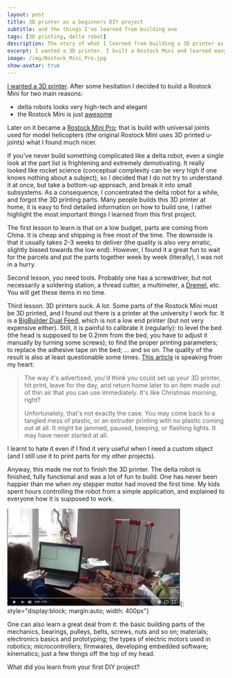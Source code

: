 ```yaml
---
layout: post
title: 3D printer as a beginners DIY project
subtitle: and the things I've learned from building one
tags: [3D printing, delta robot]
description: The story of what I learned from building a 3D printer as my first DIY project. 
excerpt: I wanted a 3D printer. I built a Rostock Mini and learned many unexpected things. 
image: /img/Rostock_Mini_Pro.jpg
show-avatar: true
---
```


[I wanted a 3D printer](http://dlacko.blogspot.nl/2015/10/about-blog.html). After some hesitation I decided to build a Rostock Mini for two main reasons:

* delta robots looks very high-tech and elegant
* the Rostock Mini is just [awesome](http://reprap.org/wiki/File:Deltaprogress.jpg)

Later on it became a [Rostock Mini Pro](http://reprap.org/wiki/Rostock_Mini_Pro); that is build with universal joints used for model helicopters (the original Rostock Mini uses 3D printed u-joints) what I found much nicer.

If you've never build something complicated like a delta robot, even a single look at the part list is frightening and extremely demotivating. It really looked like rocket science (conceptual complexity can be very high if one knows nothing about a subject), so I decided that I do not try to understand it at once, but take a bottom-up approach, and break it into small subsystems. As a consequence, I concentrated the delta robot for a while, and forgot the 3D printing parts. Many people builds this 3D printer at home, it is easy to find detailed information on how to build one, I rather highlight the most important things I learned from this first project.

The first lesson to learn is that on a low budget, parts are coming from China. It is cheap and shipping is free most of the time. The downside is that it usually takes 2-3 weeks to deliver (the quality is also very erratic, slightly biased towards the low end). However, I found it a great fun to wait for the parcels and put the parts together week by week (literally), I was not in a hurry.

Second lesson, you need tools. Probably one has a screwdriver, but not necessarily a soldering station, a thread cutter, a multimeter, a [Dremel](https://en.wikipedia.org/wiki/Dremel), etc. You will get these items in no time.

Third lesson. 3D printers suck. A lot. Some parts of the Rostock Mini must be 3D printed, and I found out there is a printer at the university I work for. It is a [BigBuilder Dual Feed](http://builder3dprinters.com/products/big-builder-dual-feed-overview/), which is not a low end printer  (but not very expensive either). Still, it is painful to calibrate it (regularly): to level the bed (the head is supposed to be 0.2mm from the bed, you have to adjust it manually by turning some screws); to find the proper printing parameters; to replace the adhesive tape on the bed; ... and so on. The quality of the result is also at least questionable some times. [This article](https://www.techrepublic.com/article/why-desktop-3d-printing-still-sucks/) is speaking from my heart:

> The way it's advertised, you'd think you could set up your 3D printer, hit print, leave for the day, and return home later to an item made out of thin air that you can use immediately. It's like Christmas morning, right? 
>
> Unfortunately, that's not exactly the case. You may come back to a tangled mess of plastic, or an extruder printing with no plastic coming out at all. It might be jammed, paused, beeping, or flashing lights. It may have never started at all.

I learnt to hate it even if I find it very useful when I need a custom object (and I still use it to print parts for my other projects).

Anyway, this made me not to finish the 3D printer. The delta robot is finished, fully functional and was a lot of fun to build. One has never been happier than me when my stepper motor had moved the first time. My kids spent hours controlling the robot from a simple application, and explained to everyone how it is supposed to work.

[![Playing around with Rostock Mini](/img/playing_around_with_rostock_mini.jpg)](http://www.youtube.com/watch?v=w41N7MBomaw "Playing around with Rostock Mini"){: style="display:block; margin:auto; width: 400px"} 

One can also learn a great deal from it:  the basic building parts of the mechanics, bearings, pulleys, belts, screws, nuts and so on; materials; electronics basics and prototyping; the types of electric motors used in robotics; microcontrollers; firmwares, developing embedded software; kinematics; just a few things off the top of my head.

What did you learn from your first DIY project?
 